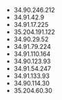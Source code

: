 * 34.90.246.212
* 34.91.42.9
* 34.91.17.225
* 35.204.191.122
* 34.90.29.52
* 34.91.79.224
* 34.91.110.164
* 34.90.123.93
* 34.91.54.247
* 34.91.133.93
* 34.90.114.30
* 35.204.60.30